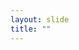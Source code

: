 ```yaml
---
layout: slide
title: ""
---
```


<section data-background-image="assets/images/Slide39.png" data-background-size="90%" data-background-position="center"></section>
